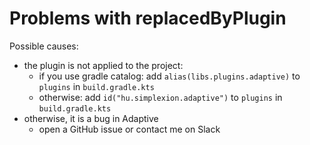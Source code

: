 # Problems with replacedByPlugin

Possible causes:

* the plugin is not applied to the project:
    * if you use gradle catalog: add `alias(libs.plugins.adaptive)` to `plugins` in `build.gradle.kts`
    * otherwise: add `id("hu.simplexion.adaptive")` to `plugins` in `build.gradle.kts`
* otherwise, it is a bug in Adaptive
  * open a GitHub issue or contact me on Slack